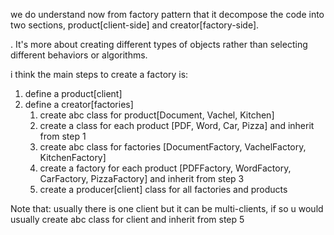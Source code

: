 we do understand now from factory pattern that it decompose the code into two sections, product[client-side] and creator[factory-side].


. It's more about creating different types of objects rather than selecting different behaviors or algorithms.


i think the main steps to create a factory is:
1. define a product[client]
2. define a creator[factories]
	1. create abc class for product[Document, Vachel, Kitchen]
	2. create a class for each product [PDF, Word, Car, Pizza] and inherit from step 1
	3. create abc class for factories [DocumentFactory, VachelFactory, KitchenFactory]
	4. create a factory for each product [PDFFactory, WordFactory, CarFactory, PizzaFactory] and inherit from step 3
	5. create a producer[client] class for all factories and products

Note that: usually there is one client but it can be multi-clients, if so u would usually create abc class for client and inherit from step 5 
